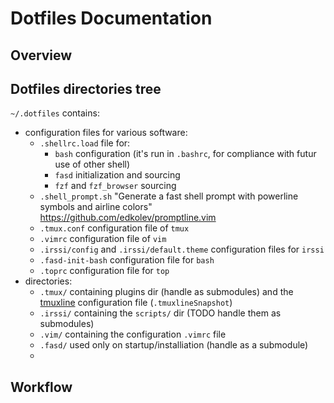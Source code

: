 # Dotfiles Documentation

## Overview

## Dotfiles directories tree

`~/.dotfiles` contains:

* configuration files for various software:
    * `.shellrc.load` file for:
        * `bash` configuration (it's run in `.bashrc`, for compliance with futur use of other shell)
        * `fasd` initialization and sourcing
        * `fzf` and `fzf_browser` sourcing
    * `.shell_prompt.sh` "Generate a fast shell prompt with powerline symbols and airline colors"  https://github.com/edkolev/promptline.vim
    * `.tmux.conf` configuration file of `tmux`
    * `.vimrc` configuration file of `vim`
    * `.irssi/config` and `.irssi/default.theme` configuration files for `irssi`
    * `.fasd-init-bash` configuration file for `bash`
    * `.toprc` configuration file for `top`
* directories:
    * `.tmux/` containing plugins dir (handle as submodules) and the [tmuxline](https://github.com/edkolev/tmuxline.vim) configuration file (`.tmuxlineSnapshot`)
    * `.irssi/` containing the `scripts/` dir (TODO handle them as submodules)
    * `.vim/` containing the configuration `.vimrc` file
    * `.fasd/` used only on startup/installiation (handle as a submodule)
    *


## Workflow


